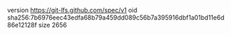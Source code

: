 version https://git-lfs.github.com/spec/v1
oid sha256:7b6976eec43edfa68b79a459dd089c56b7a395916dbf1a01bd11e6d86e12128f
size 2656
